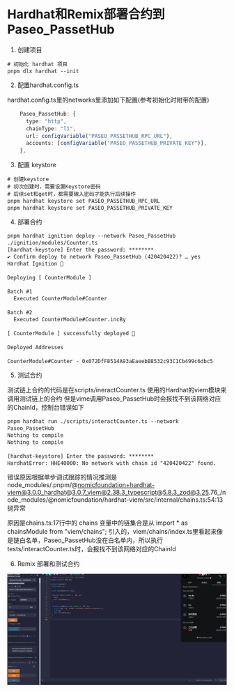 # Hardhat和Remix部署合约到Paseo_PassetHub

1. 创建项目

``` shell
# 初始化 hardhat 项目
pnpm dlx hardhat --init 
```
2. 配置hardhat.config.ts

hardhat.config.ts里的networks里添加如下配置(参考初始化时附带的配置)

``` typescript
    Paseo_PassetHub: {
      type: "http",
      chainType: "l1",
      url: configVariable("PASEO_PASSETHUB_RPC_URL"),
      accounts: [configVariable("PASEO_PASSETHUB_PRIVATE_KEY")],
    },
```

3. 配置 keystore

```shell
# 创建keystore
# 初次创建时，需要设置Keystore密码
# 后续set和get时，都需要输入密码才能执行后续操作
pnpm hardhat keystore set PASEO_PASSETHUB_RPC_URL
pnpm hardhat keystore set PASEO_PASSETHUB_PRIVATE_KEY
```

4. 部署合约

```shell
pnpm hardhat ignition deploy --network Paseo_PassetHub ./ignition/modules/Counter.ts
[hardhat-keystore] Enter the password: ********
✔ Confirm deploy to network Paseo_PassetHub (420420422)? … yes
Hardhat Ignition 🚀

Deploying [ CounterModule ]

Batch #1
  Executed CounterModule#Counter

Batch #2
  Executed CounterModule#Counter.incBy

[ CounterModule ] successfully deployed 🚀

Deployed Addresses

CounterModule#Counter - 0x072DfF8514A93aEaeebB8532c93C1Cb499c6dbc5
```

5. 测试合约

测试链上合约的代码是在scripts/ineractCounter.ts
使用的Hardhat的viem模块来调用测试链上的合约
但是vime调用Paseo_PassetHub时会报找不到该网络对应的ChainId，控制台错误如下

``` shell
pnpm hardhat run ./scripts/interactCounter.ts --network Paseo_PassetHub 
Nothing to compile
Nothing to compile

[hardhat-keystore] Enter the password: ********
HardhatError: HHE40000: No network with chain id "420420422" found.
```

错误原因根据单步调试跟踪的情况推测是
node_modules/.pnpm/@nomicfoundation+hardhat-viem@3.0.0_hardhat@3.0.7_viem@2.38.3_typescript@5.8.3_zod@3.25.76_/node_modules/@nomicfoundation/hardhat-viem/src/internal/chains.ts:54:13抛异常

原因是chains.ts:17行中的 chains 变量中的链集合是从 import * as chainsModule from "viem/chains"; 引入的，viem/chains/index.ts里看起来像是链白名单，Paseo_PassetHub没在白名单内，所以执行tests/interactCounter.ts时，会报找不到该网络对应的ChainId

6. Remix 部署和测试合约

![alt text](./img/docs/Remix-Deploy.png)